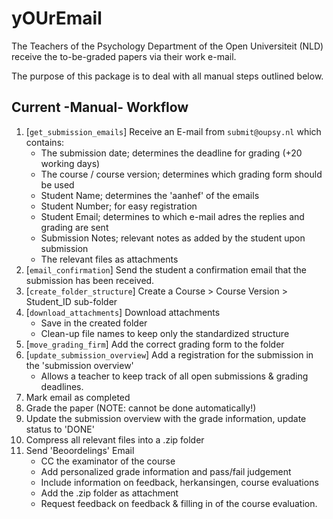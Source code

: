 # yOUrEmail

The Teachers of the Psychology Department of the Open Universiteit (NLD) receive the to-be-graded papers via their work e-mail.

The purpose of this package is to deal with all manual steps outlined below.

## Current -Manual- Workflow

1. [`get_submission_emails`] Receive an E-mail from `submit@oupsy.nl` which contains:
    * The submission date; determines the deadline for grading (+20 working days)
    * The course / course version; determines which grading form should be used
    * Student Name; determines the 'aanhef' of the emails
    * Student Number; for easy registration
    * Student Email; determines to which e-mail adres the replies and grading are sent
    * Submission Notes; relevant notes as added by the student upon submission
    * The relevant files as attachments
1. [`email_confirmation`] Send the student a confirmation email that the submission has been received.
1. [`create_folder_structure`] Create a Course > Course Version > Student_ID sub-folder
1. [`download_attachments`] Download attachments
    * Save in the created folder
    * Clean-up file names to keep only the standardized structure
1. [`move_grading_firm`] Add the correct grading form to the folder
1. [`update_submission_overview`] Add a registration for the submission in the 'submission overview'
    * Allows a teacher to keep track of all open submissions & grading deadlines.
1. Mark email as completed
1. Grade the paper (NOTE: cannot be done automatically!)
1. Update the submission overview with the grade information, update status to 'DONE'
1. Compress all relevant files into a .zip folder
1. Send 'Beoordelings' Email
    * CC the examinator of the course
    * Add personalized grade information and pass/fail judgement
    * Include information on feedback, herkansingen, course evaluations
    * Add the .zip folder as attachment
    * Request feedback on feedback & filling in of the course evaluation.
